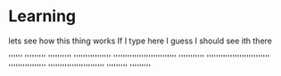 # Learning
lets see how this thing works
If I type here I guess I should see ith there

''''''            '''''''''
'''''''''' '''''''''''''''' 
'''''''''''''''''''''''''''
'''''''''''
'''''''''''''''''''''''''''
''''''''''''''''
''''''''''''''''''''''''
'''''''''          '''''''''
